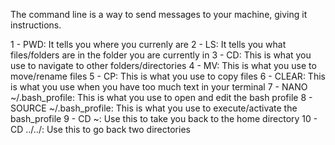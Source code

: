 The command line is a way to send messages to your machine, giving it instructions.

1 - PWD: It tells you where you currenly are
2 - LS: It tells you what files/folders are in the folder you are currently in
3 - CD: This is what you use to navigate to other folders/directories
4 - MV: This is what you use to move/rename files
5 - CP: This is what you use to copy files
6 - CLEAR: This is what you use when you have too much text in your terminal
7 - NANO ~/.bash_profile: This is what you use to open and edit the bash profile
8 - SOURCE ~/.bash_profile: This is what you use to execute/activate the bash_profile
9 - CD ~: Use this to take you back to the home directory
10 - CD ../../: Use this to go back two directories